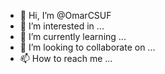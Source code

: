 - 👋 Hi, I’m @OmarCSUF
- 👀 I’m interested in ...
- 🌱 I’m currently learning ...
- 💞️ I’m looking to collaborate on ...
- 📫 How to reach me ...

<!---
OmarCSUF/OmarCSUF is a ✨ special ✨ repository because its `README.md` (this file) appears on your GitHub profile.
You can click the Preview link to take a look at your changes.
--->
